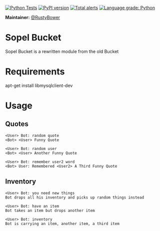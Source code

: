 [![Python Tests](https://github.com/sopel-irc/sopel-bucket/actions/workflows/python-tests.yml/badge.svg?branch=master)](https://github.com/sopel-irc/sopel-bucket/actions/workflows/python-tests.yml)
[![PyPI version](https://badge.fury.io/py/sopel-modules.bucket.svg)](https://badge.fury.io/py/sopel-modules.bucket)
[![Total alerts](https://img.shields.io/lgtm/alerts/g/sopel-irc/sopel-bucket.svg?logo=lgtm&logoWidth=18)](https://lgtm.com/projects/g/sopel-irc/sopel-bucket/alerts/)
[![Language grade: Python](https://img.shields.io/lgtm/grade/python/g/sopel-irc/sopel-bucket.svg?logo=lgtm&logoWidth=18)](https://lgtm.com/projects/g/sopel-irc/sopel-bucket/context:python)

**Maintainer:** [@RustyBower](https://github.com/rustybower)

# Sopel Bucket

Sopel Bucket is a rewritten module from the old Bucket

# Requirements

apt-get install libmysqlclient-dev

# Usage
## Quotes
```
<User> Bot: random quote
<Bot> <User> Funny Quote
```

```
<User> Bot: random user
<Bot> <User> Another Funny Quote
```

```
<User> Bot: remember user2 word
<Bot> User: Remembered <User2> A Third Funny Quote
```

## Inventory
```
<User> Bot: you need new things
Bot drops all his inventory and picks up random things instead
```

```
<User> Bot: have an item
Bot takes an item but drops another item
```

```
<User> Bot: inventory
Bot is carrying an item, another item, a third item
```

